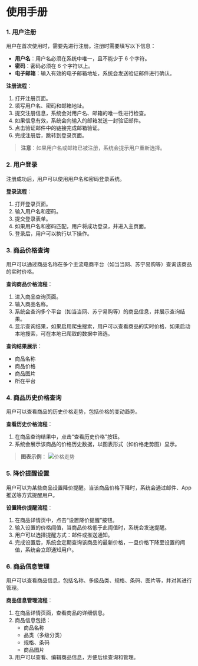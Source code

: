 # 使用手册


### 1. 用户注册
用户在首次使用时，需要先进行注册。注册时需要填写以下信息：
- **用户名**：用户名必须在系统中唯一，且不能少于 6 个字符。
- **密码**：密码必须在 6 个字符以上。
- **电子邮箱**：输入有效的电子邮箱地址，系统会发送验证邮件进行确认。

**注册流程**：
1. 打开注册页面。
2. 填写用户名、密码和邮箱地址。
3. 提交注册信息，系统会对用户名、邮箱的唯一性进行检查。
4. 如果信息有效，系统会向输入的邮箱发送一封验证邮件。
5. 点击验证邮件中的链接完成邮箱验证。
6. 完成注册后，跳转到登录页面。

> **注意**：如果用户名或邮箱已被注册，系统会提示用户重新选择。

### 2. 用户登录
注册成功后，用户可以使用用户名和密码登录系统。

**登录流程**：
1. 打开登录页面。
2. 输入用户名和密码。
3. 提交登录表单。
4. 如果用户名和密码匹配，用户将成功登录，并进入主页面。
5. 登录后，用户可以执行以下操作。

### 3. 商品价格查询
用户可以通过商品名称在多个主流电商平台（如当当网、苏宁易购等）查询该商品的实时价格。

**查询商品价格流程**：
1. 进入商品查询页面。
2. 输入商品名称。
3. 系统会查询多个平台（如当当网、苏宁易购等）的商品信息，并展示查询结果。
4. 显示查询结果，如果启用爬虫搜索，用户可以查看商品的实时价格，如果启动本地搜索，可在本地已爬取的数据中筛选。

**查询结果展示**：
- 商品名称
- 商品价格
- 商品图片
- 所在平台

### 4. 商品历史价格查询
用户可以查看商品的历史价格走势，包括价格的变动趋势。

**查看历史价格流程**：
1. 在商品查询结果中，点击“查看历史价格”按钮。
2. 系统会展示该商品的价格历史数据，以图表形式（如价格走势图）显示。

> **图表示例**：
> ![价格走势](./img/price_trend_chart.png)

### 5. 降价提醒设置
用户可以为某些商品设置降价提醒。当该商品价格下降时，系统会通过邮件、App 推送等方式提醒用户。

**设置降价提醒流程**：
1. 在商品详情页中，点击“设置降价提醒”按钮。
2. 输入设置的价格阈值，当商品价格低于此阈值时，系统会发送提醒。
3. 用户可以选择提醒方式：邮件或推送通知。
4. 完成设置后，系统会定期查询该商品的最新价格，一旦价格下降至设置的阈值，系统会立即通知用户。

### 6. 商品信息管理
用户可以查看商品信息，包括名称、多级品类、规格、条码、图片等，并对其进行管理。

**商品信息管理流程**：
1. 在商品详情页面，查看商品的详细信息。
2. 商品信息包括：
    - 商品名称
    - 品类（多级分类）
    - 规格、条码
    - 商品图片
3. 用户可以查看、编辑商品信息，方便后续查询和管理。


